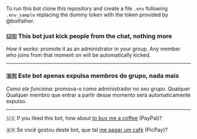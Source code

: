 To run this bot clone this repository and create a file `.env` following `.env_sample` replacing the dummy token with the token provided by @botfather.

### 🇺🇸 This bot just kick people from the chat, nothing more

*How it works*: promote it as an administrator in your group. Any member who joins from that moment on will be automatically kicked.

* * * * *

### 🇧🇷 Este bot apenas expulsa membros do grupo, nada mais

*Como ele funciona*: promova-o como administrador no seu grupo. Qualquer Qualquer membro que entrar a partir desse momento será automaticamente expulso.

* * * * *
🇺🇸 ️If you liked this bot, how about [to buy me a coffee](https://www.paypal.com/cgi-bin/webscr?cmd=_s-xclick&hosted_button_id=AUJW6TVC8KVTQ) (PayPal)?

🇧🇷 ️Se você gostou deste bot, que tal [me pagar um café](https://picpay.me/jvlianodorneles) (PicPay)?

